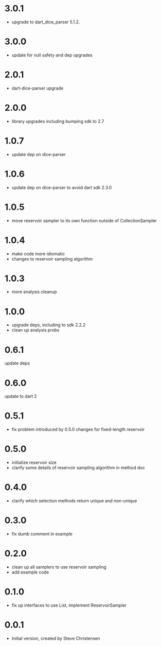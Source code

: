 # 3.0.1
- upgrade to dart_dice_parser 5.1.2.

# 3.0.0 
- update for null safety and dep upgrades 

# 2.0.1
- dart-dice-parser upgrade

# 2.0.0
- library upgrades including bumping sdk to 2.7

# 1.0.7
- update dep on dice-parser

# 1.0.6
- update dep on dice-parser to avoid dart sdk 2.3.0

# 1.0.5
- move reservoir sampler to its own function outside of CollectionSampler

# 1.0.4
- make code more idiomatic
- changes to reservoir sampling algorithm

# 1.0.3
- more analysis cleanup

# 1.0.0
- upgrade deps, including to sdk 2.2.2
- clean up analysis probs

# 0.6.1

update deps

# 0.6.0

update to dart 2

# 0.5.1

- fix problem introduced by 0.5.0 changes for fixed-length reservoir

# 0.5.0

- initialize reservoir size
- clarify some details of reservoir sampling algorithm in method doc

# 0.4.0

- clarify which selection methods return unique and non-unique

# 0.3.0

- fix dumb comment in example

# 0.2.0

- clean up all samplers to use reservoir sampling
- add example code

# 0.1.0

- fix up interfaces to use List, implement ReservoirSampler

# 0.0.1

- Initial version, created by Steve Christensen
